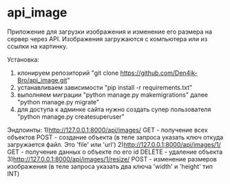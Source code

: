 # api_image

Приложение для загрузки изображения и изменение его размера на сервер через API.
Изображения загружаются с компьютера или из ссылки на картинку.

Установка:
1) клонируем репозиторий "git clone https://github.com/Den4ik-Bro/api_image.git"
2) устанавливаем зависимости "pip install -r requirements.txt"
3) выполняем миграции "python manage.py makemigrations" далее "python manage.py migrate" 
4) для доступа к админке сайта нужно создать супер пользователя "python manage.py createsuperuser"

Эндпоинты:
1)http://127.0.0.1:8000/api/images/
  GET - получение всех объектов
  POST - создание объекта (в теле запроса указать ключ откуда загружается файл. Это 'file' или 'url')
2)http://127.0.0.1:8000/api/images/1/
  GET - получение данных о объекте по его id
  DELETE - удаление объекта
3)http://127.0.0.1:8000/api/images/1/resize/
  POST - изменение размеров изображения (в теле запроса указать два ключа 'width' и 'height' тип INT)
